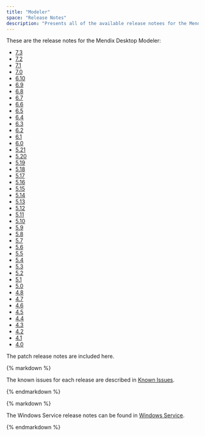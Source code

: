 ```yaml
---
title: "Modeler"
space: "Release Notes"
description: "Presents all of the available release notees for the Mendix Desktop Modeler."
---
```


These are the release notes for the Mendix Desktop Modeler:

* [7.3](7.3)
* [7.2](7.2)
* [7.1](7.1)
* [7.0](7.0)
* [6.10](6.10)
* [6.9](6.9)
* [6.8](6.8)
* [6.7](6.7)
* [6.6](6.6)
* [6.5](6.5)
* [6.4](6.4)
* [6.3](6.3)
* [6.2](6.2)
* [6.1](6.1)
* [6.0](6.0)
* [5.21](5.21)
* [5.20](5.20)
* [5.19](5.19)
* [5.18](5.18)
* [5.17](5.17)
* [5.16](5.16)
* [5.15](5.15)
* [5.14](5.14)
* [5.13](5.13)
* [5.12](5.12)
* [5.11](5.11)
* [5.10](5.10)
* [5.9](5.9)
* [5.8](5.8)
* [5.7](5.7)
* [5.6](5.6)
* [5.5](5.5)
* [5.4](5.4)
* [5.3](5.3)
* [5.2](5.2)
* [5.1](5.1)
* [5.0](5.0)
* [4.8](4.8)
* [4.7](4.7)
* [4.6](4.6)
* [4.5](4.5)
* [4.4](4.4)
* [4.3](4.3)
* [4.2](4.2)
* [4.1](4.1)
* [4.0](4.0)

<div class="alert alert-info">

The patch release notes are included here.

</div>

<div class="alert alert-info">{% markdown %}

The known issues for each release are described in [Known Issues](windows-service).

{% endmarkdown %}</div>

<div class="alert alert-info">{% markdown %}

The Windows Service release notes can be found in [Windows Service](windows-service).

{% endmarkdown %}</div>
